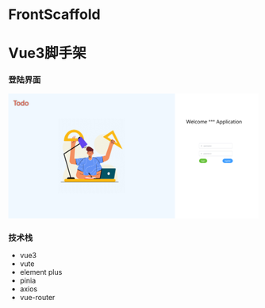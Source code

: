 # FrontScaffold
# Vue3脚手架
### 登陆界面
![image](https://github.com/ElegantNorlin/FrontScaffold/blob/main/%E6%BC%94%E7%A4%BA%E6%96%87%E4%BB%B6/login.png?raw=true)
### 技术栈
* vue3
* vute
* element plus
* pinia
* axios
* vue-router
